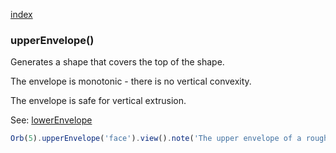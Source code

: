 [index](../../nb/api/index.md)
### upperEnvelope()

Generates a shape that covers the top of the shape.

The envelope is monotonic - there is no vertical convexity.

The envelope is safe for vertical extrusion.

See: [lowerEnvelope](../../nb/api/lowerEnvelope.md)

```JavaScript
Orb(5).upperEnvelope('face').view().note('The upper envelope of a rough sphere.');
```
